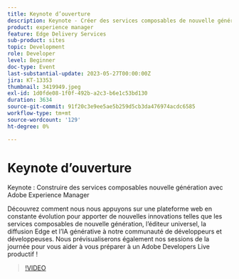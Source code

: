 ```yaml
---
title: Keynote d’ouverture
description: Keynote - Créer des services composables de nouvelle génération avec Adobe Experience Manager Découvrez comment nous nous appuyons sur une plateforme web en constante évolution pour apporter de nouvelles innovations telles que les services composables de nouvelle génération, l’éditeur universel, la diffusion Edge et l’IA générative à notre communauté de développeurs et développeuses. Nous prévisualiserons également nos sessions de la journée pour vous aider à vous préparer à un Adobe Developers Live productif !
product: experience manager
feature: Edge Delivery Services
sub-product: sites
topic: Development
role: Developer
level: Beginner
doc-type: Event
last-substantial-update: 2023-05-27T00:00:00Z
jira: KT-13353
thumbnail: 3419949.jpeg
exl-id: 1d0fde08-1f0f-492b-a2c3-b6e1c53bd130
duration: 3634
source-git-commit: 91f20c3e9ee5ae5b259d5cb3da476974acdc6585
workflow-type: tm+mt
source-wordcount: '129'
ht-degree: 0%

---
```


# Keynote d’ouverture

Keynote : Construire des services composables nouvelle génération avec Adobe Experience Manager

Découvrez comment nous nous appuyons sur une plateforme web en constante évolution pour apporter de nouvelles innovations telles que les services composables de nouvelle génération, l’éditeur universel, la diffusion Edge et l’IA générative à notre communauté de développeurs et développeuses. Nous prévisualiserons également nos sessions de la journée pour vous aider à vous préparer à un Adobe Developers Live productif !

>[!VIDEO](https://video.tv.adobe.com/v/3419949/?learn=on)
